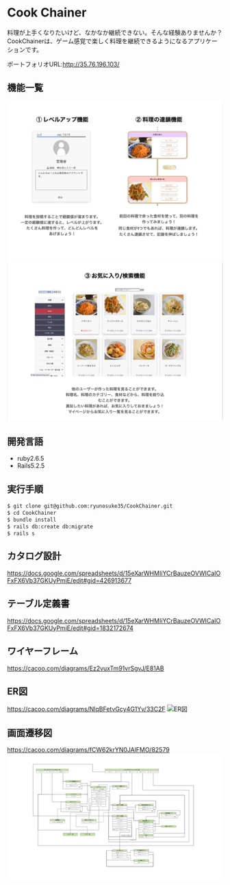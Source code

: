 
# Cook Chainer

料理が上手くなりたいけど、なかなか継続できない。そんな経験ありませんか？  
CookChainerは、ゲーム感覚で楽しく料理を継続できるようになるアプリケーションです。

ポートフォリオURL:http://35.76.196.103/

## 機能一覧
![機能一覧](./app/assets/images/readme_img/readme1.png)
![機能一覧](./app/assets/images/readme_img/readme2.png)


## 開発言語

- ruby2.6.5
- Rails5.2.5

## 実行手順

```
$ git clone git@github.com:ryunosuke35/CookChainer.git
$ cd CookChainer
$ bundle install
$ rails db:create db:migrate
$ rails s
```

## カタログ設計
https://docs.google.com/spreadsheets/d/15eXarWHMIiYCrBauzeOVWICaIOFxFX6Vb37GKUyPmiE/edit#gid=426913677

## テーブル定義書
https://docs.google.com/spreadsheets/d/15eXarWHMIiYCrBauzeOVWICaIOFxFX6Vb37GKUyPmiE/edit#gid=1832172674

## ワイヤーフレーム
https://cacoo.com/diagrams/Ez2vuxTm91vrSgvJ/E81AB

##  ER図
https://cacoo.com/diagrams/NlqBFetvGcy4G1Yv/33C2F
![ER図](./app/assets/images/readme_img/ER図.png)

## 画面遷移図
https://cacoo.com/diagrams/fCW62krYN0JAlFMO/82579
![画面遷移図](./app/assets/images/readme_img/画面遷移図.png)
